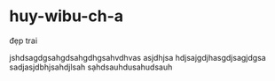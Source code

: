 # huy-wibu-ch-a

đẹp trai

jshdsagdgsahgdsahgdhgsahvdhvas
asjdhjsa hdjsajgdjhasgdjsagjdgsa
sadjasjdbhjsahdjlsah
sạhdsauhdusahudsauh
